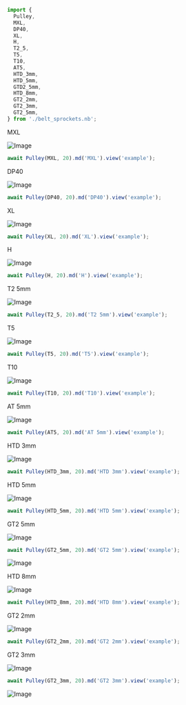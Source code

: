 ```JavaScript
import {
  Pulley,
  MXL,
  DP40,
  XL,
  H,
  T2_5,
  T5,
  T10,
  AT5,
  HTD_3mm,
  HTD_5mm,
  GTD2_5mm,
  HTD_8mm,
  GT2_2mm,
  GT2_3mm,
  GT2_5mm,
} from './belt_sprockets.nb';
```

MXL

![Image](examples.md.$1_example.png)

```JavaScript
await Pulley(MXL, 20).md('MXL').view('example');
```

DP40

![Image](examples.md.$2_example.png)

```JavaScript
await Pulley(DP40, 20).md('DP40').view('example');
```

XL

![Image](examples.md.$3_example.png)

```JavaScript
await Pulley(XL, 20).md('XL').view('example');
```

H

![Image](examples.md.$4_example.png)

```JavaScript
await Pulley(H, 20).md('H').view('example');
```

T2 5mm

![Image](examples.md.$5_example.png)

```JavaScript
await Pulley(T2_5, 20).md('T2 5mm').view('example');
```

T5

![Image](examples.md.$6_example.png)

```JavaScript
await Pulley(T5, 20).md('T5').view('example');
```

T10

![Image](examples.md.$7_example.png)

```JavaScript
await Pulley(T10, 20).md('T10').view('example');
```

AT 5mm

![Image](examples.md.$8_example.png)

```JavaScript
await Pulley(AT5, 20).md('AT 5mm').view('example');
```

HTD 3mm

![Image](examples.md.$9_example.png)

```JavaScript
await Pulley(HTD_3mm, 20).md('HTD 3mm').view('example');
```

HTD 5mm

![Image](examples.md.$10_example.png)

```JavaScript
await Pulley(HTD_5mm, 20).md('HTD 5mm').view('example');
```

GT2 5mm

![Image](examples.md.$11_example.png)

```JavaScript
await Pulley(GT2_5mm, 20).md('GT2 5mm').view('example');
```

![Image](examples.md.$12_example.png)

HTD 8mm

![Image](examples.md.$13_example.png)

```JavaScript
await Pulley(HTD_8mm, 20).md('HTD 8mm').view('example');
```

GT2 2mm

![Image](examples.md.$14_example.png)

```JavaScript
await Pulley(GT2_2mm, 20).md('GT2 2mm').view('example');
```

GT2 3mm

![Image](examples.md.$15_example.png)

```JavaScript
await Pulley(GT2_3mm, 20).md('GT2 3mm').view('example');
```

![Image](examples.md.$16_example.png)
